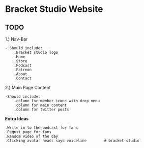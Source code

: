 # Bracket Studio Website

## TODO


1.) Nav-Bar

    - Should include:
        .Bracket studio logo
        .Home
        .Store
        .Podcast
        .Patreon
        .About
        .Contact

2.) Main Page Content

    -Should include:
        .column for member icons with drop menu
        .column for main content
        .column for twitter posts
        
        
        
**Extra Ideas**
    
    .Write in to the podcast for fans
    .Requst page for fans
    .Random video of the day
    .Clicking avatar heads says voiceline        # bracket-studio
